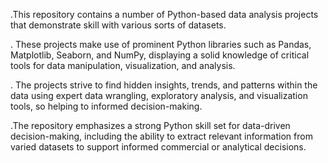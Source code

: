  .This repository contains a number of Python-based data analysis projects that demonstrate skill with various sorts of datasets.

. These projects make use of prominent Python libraries such as Pandas, Matplotlib, Seaborn, and NumPy, displaying a solid knowledge of critical tools for data manipulation, visualization, and analysis.

. The projects strive to find hidden insights, trends, and patterns within the data using expert data wrangling, exploratory analysis, and visualization tools, so helping to informed decision-making.

 .The repository emphasizes a strong Python skill set for data-driven decision-making, including the ability to extract relevant information from varied datasets to support informed commercial or analytical decisions.
